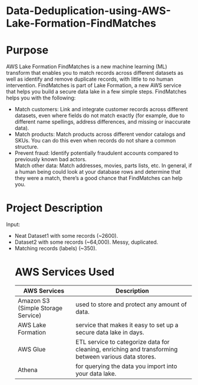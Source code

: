 # Data-Deduplication-using-AWS-Lake-Formation-FindMatches

# Purpose
AWS Lake Formation FindMatches is a new machine learning (ML) transform that enables you to match records across different datasets as well as identify and remove duplicate records, with little to no human intervention. FindMatches is part of Lake Formation, a new AWS service that helps you build a secure data lake in a few simple steps.
FindMatches helps you with the following:
<uL><li>Match customers: Link and integrate customer records across different datasets, even where fields do not match exactly (for example, due to different name spellings, address differences, and missing or inaccurate data).</li>
<li>Match products: Match products across different vendor catalogs and SKUs. You can do this even when records do not share a common structure.
<li>Prevent fraud: Identify potentially fraudulent accounts compared to previously known bad actors.</li>
Match other data: Match addresses, movies, parts lists, etc. In general, if a human being could look at your database rows and determine that they were a match, there’s a good chance that FindMatches can help you.</li></ul>

# Project Description<br>
Input:
<ul><li>Neat Dataset1 with some records (~2600).</li>
  <li>Dataset2 with some records (~64,000). Messy, duplicated.</li>
  <li>Matching records (labels) (~350).</li>

# AWS Services Used<br>
  
  
AWS Services                        | Description
------------                        | -------------
Amazon S3 (Simple Storage Service)  | used to store and protect any amount of data.
AWS Lake Formation | service that makes it easy to set up a secure data lake in days.
AWS Glue | ETL service to categorize data for cleaning, enriching and transforming between various data stores.
Athena | for querying the data you import into your data lake.

